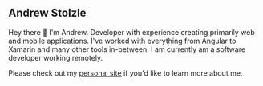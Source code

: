 ## Andrew Stolzle
Hey there 👋 I'm Andrew. Developer with experience creating primarily web and mobile applications. I've worked with everything from Angular to Xamarin and many other tools in-between. I am currently am a software developer working remotely.

Please check out my [personal site](https://www.andrewstolzle.com) if you'd like to learn more about me.
